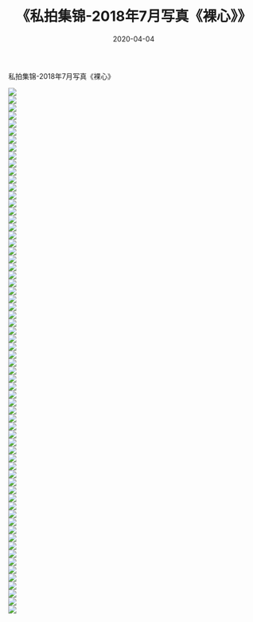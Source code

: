 ﻿---
layout: post
title:  《私拍集锦-2018年7月写真《裸心》》
date:   2020-04-04
img: http://imgx.orgx.ga/漏D/网络美图/2020/私拍集锦-2018年7月写真《裸心》/000.jpg
categories: [美女, 清纯, 唯美]
---

私拍集锦-2018年7月写真《裸心》

  ![](http://imgx.orgx.ga/漏D/网络美图/2020/私拍集锦-2018年7月写真《裸心》/001.jpg) <br> ![](http://imgx.orgx.ga/漏D/网络美图/2020/私拍集锦-2018年7月写真《裸心》/002.jpg) <br> ![](http://imgx.orgx.ga/漏D/网络美图/2020/私拍集锦-2018年7月写真《裸心》/003.jpg) <br> ![](http://imgx.orgx.ga/漏D/网络美图/2020/私拍集锦-2018年7月写真《裸心》/004.jpg) <br> ![](http://imgx.orgx.ga/漏D/网络美图/2020/私拍集锦-2018年7月写真《裸心》/005.jpg) <br> ![](http://imgx.orgx.ga/漏D/网络美图/2020/私拍集锦-2018年7月写真《裸心》/006.jpg) <br> ![](http://imgx.orgx.ga/漏D/网络美图/2020/私拍集锦-2018年7月写真《裸心》/007.jpg) <br> ![](http://imgx.orgx.ga/漏D/网络美图/2020/私拍集锦-2018年7月写真《裸心》/008.jpg) <br> ![](http://imgx.orgx.ga/漏D/网络美图/2020/私拍集锦-2018年7月写真《裸心》/009.jpg) <br> ![](http://imgx.orgx.ga/漏D/网络美图/2020/私拍集锦-2018年7月写真《裸心》/010.jpg) <br> ![](http://imgx.orgx.ga/漏D/网络美图/2020/私拍集锦-2018年7月写真《裸心》/011.jpg) <br> ![](http://imgx.orgx.ga/漏D/网络美图/2020/私拍集锦-2018年7月写真《裸心》/012.jpg) <br> ![](http://imgx.orgx.ga/漏D/网络美图/2020/私拍集锦-2018年7月写真《裸心》/013.jpg) <br> ![](http://imgx.orgx.ga/漏D/网络美图/2020/私拍集锦-2018年7月写真《裸心》/014.jpg) <br> ![](http://imgx.orgx.ga/漏D/网络美图/2020/私拍集锦-2018年7月写真《裸心》/015.jpg) <br> ![](http://imgx.orgx.ga/漏D/网络美图/2020/私拍集锦-2018年7月写真《裸心》/016.jpg) <br> ![](http://imgx.orgx.ga/漏D/网络美图/2020/私拍集锦-2018年7月写真《裸心》/017.jpg) <br> ![](http://imgx.orgx.ga/漏D/网络美图/2020/私拍集锦-2018年7月写真《裸心》/018.jpg) <br> ![](http://imgx.orgx.ga/漏D/网络美图/2020/私拍集锦-2018年7月写真《裸心》/019.jpg) <br> ![](http://imgx.orgx.ga/漏D/网络美图/2020/私拍集锦-2018年7月写真《裸心》/020.jpg) <br> ![](http://imgx.orgx.ga/漏D/网络美图/2020/私拍集锦-2018年7月写真《裸心》/021.jpg) <br> ![](http://imgx.orgx.ga/漏D/网络美图/2020/私拍集锦-2018年7月写真《裸心》/022.jpg) <br> ![](http://imgx.orgx.ga/漏D/网络美图/2020/私拍集锦-2018年7月写真《裸心》/023.jpg) <br> ![](http://imgx.orgx.ga/漏D/网络美图/2020/私拍集锦-2018年7月写真《裸心》/024.jpg) <br> ![](http://imgx.orgx.ga/漏D/网络美图/2020/私拍集锦-2018年7月写真《裸心》/025.jpg) <br> ![](http://imgx.orgx.ga/漏D/网络美图/2020/私拍集锦-2018年7月写真《裸心》/026.jpg) <br> ![](http://imgx.orgx.ga/漏D/网络美图/2020/私拍集锦-2018年7月写真《裸心》/027.jpg) <br> ![](http://imgx.orgx.ga/漏D/网络美图/2020/私拍集锦-2018年7月写真《裸心》/028.jpg) <br> ![](http://imgx.orgx.ga/漏D/网络美图/2020/私拍集锦-2018年7月写真《裸心》/029.jpg) <br> ![](http://imgx.orgx.ga/漏D/网络美图/2020/私拍集锦-2018年7月写真《裸心》/030.jpg) <br> ![](http://imgx.orgx.ga/漏D/网络美图/2020/私拍集锦-2018年7月写真《裸心》/031.jpg) <br> ![](http://imgx.orgx.ga/漏D/网络美图/2020/私拍集锦-2018年7月写真《裸心》/032.jpg) <br> ![](http://imgx.orgx.ga/漏D/网络美图/2020/私拍集锦-2018年7月写真《裸心》/033.jpg) <br> ![](http://imgx.orgx.ga/漏D/网络美图/2020/私拍集锦-2018年7月写真《裸心》/034.jpg) <br> ![](http://imgx.orgx.ga/漏D/网络美图/2020/私拍集锦-2018年7月写真《裸心》/035.jpg) <br> ![](http://imgx.orgx.ga/漏D/网络美图/2020/私拍集锦-2018年7月写真《裸心》/036.jpg) <br> ![](http://imgx.orgx.ga/漏D/网络美图/2020/私拍集锦-2018年7月写真《裸心》/037.jpg) <br> ![](http://imgx.orgx.ga/漏D/网络美图/2020/私拍集锦-2018年7月写真《裸心》/038.jpg) <br> ![](http://imgx.orgx.ga/漏D/网络美图/2020/私拍集锦-2018年7月写真《裸心》/039.jpg) <br> ![](http://imgx.orgx.ga/漏D/网络美图/2020/私拍集锦-2018年7月写真《裸心》/040.jpg) <br> ![](http://imgx.orgx.ga/漏D/网络美图/2020/私拍集锦-2018年7月写真《裸心》/041.jpg) <br> ![](http://imgx.orgx.ga/漏D/网络美图/2020/私拍集锦-2018年7月写真《裸心》/042.jpg) <br> ![](http://imgx.orgx.ga/漏D/网络美图/2020/私拍集锦-2018年7月写真《裸心》/043.jpg) <br> ![](http://imgx.orgx.ga/漏D/网络美图/2020/私拍集锦-2018年7月写真《裸心》/044.jpg) <br> ![](http://imgx.orgx.ga/漏D/网络美图/2020/私拍集锦-2018年7月写真《裸心》/045.jpg) <br> ![](http://imgx.orgx.ga/漏D/网络美图/2020/私拍集锦-2018年7月写真《裸心》/046.jpg) <br> ![](http://imgx.orgx.ga/漏D/网络美图/2020/私拍集锦-2018年7月写真《裸心》/047.jpg) <br> ![](http://imgx.orgx.ga/漏D/网络美图/2020/私拍集锦-2018年7月写真《裸心》/048.jpg) <br> ![](http://imgx.orgx.ga/漏D/网络美图/2020/私拍集锦-2018年7月写真《裸心》/049.jpg) <br> ![](http://imgx.orgx.ga/漏D/网络美图/2020/私拍集锦-2018年7月写真《裸心》/050.jpg) <br> ![](http://imgx.orgx.ga/漏D/网络美图/2020/私拍集锦-2018年7月写真《裸心》/051.jpg) <br> ![](http://imgx.orgx.ga/漏D/网络美图/2020/私拍集锦-2018年7月写真《裸心》/052.jpg) <br> ![](http://imgx.orgx.ga/漏D/网络美图/2020/私拍集锦-2018年7月写真《裸心》/053.jpg) <br> ![](http://imgx.orgx.ga/漏D/网络美图/2020/私拍集锦-2018年7月写真《裸心》/054.jpg) <br> ![](http://imgx.orgx.ga/漏D/网络美图/2020/私拍集锦-2018年7月写真《裸心》/055.jpg) <br> ![](http://imgx.orgx.ga/漏D/网络美图/2020/私拍集锦-2018年7月写真《裸心》/056.jpg) <br> ![](http://imgx.orgx.ga/漏D/网络美图/2020/私拍集锦-2018年7月写真《裸心》/057.jpg) <br> ![](http://imgx.orgx.ga/漏D/网络美图/2020/私拍集锦-2018年7月写真《裸心》/058.jpg) <br> ![](http://imgx.orgx.ga/漏D/网络美图/2020/私拍集锦-2018年7月写真《裸心》/059.jpg) <br> ![](http://imgx.orgx.ga/漏D/网络美图/2020/私拍集锦-2018年7月写真《裸心》/060.jpg) <br> ![](http://imgx.orgx.ga/漏D/网络美图/2020/私拍集锦-2018年7月写真《裸心》/061.jpg) <br> ![](http://imgx.orgx.ga/漏D/网络美图/2020/私拍集锦-2018年7月写真《裸心》/062.jpg) <br> ![](http://imgx.orgx.ga/漏D/网络美图/2020/私拍集锦-2018年7月写真《裸心》/063.jpg) <br> ![](http://imgx.orgx.ga/漏D/网络美图/2020/私拍集锦-2018年7月写真《裸心》/064.jpg) <br> ![](http://imgx.orgx.ga/漏D/网络美图/2020/私拍集锦-2018年7月写真《裸心》/065.jpg) <br> ![](http://imgx.orgx.ga/漏D/网络美图/2020/私拍集锦-2018年7月写真《裸心》/066.jpg) <br>